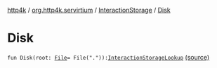 [http4k](../../index.md) / [org.http4k.servirtium](../index.md) / [InteractionStorage](index.md) / [Disk](./-disk.md)

# Disk

`fun Disk(root: `[`File`](https://docs.oracle.com/javase/9/docs/api/java/io/File.html)` = File(".")): `[`InteractionStorageLookup`](../-interaction-storage-lookup.md) [(source)](https://github.com/http4k/http4k/blob/master/http4k-testing-servirtium/src/main/kotlin/org/http4k/servirtium/InteractionStorage.kt#L14)